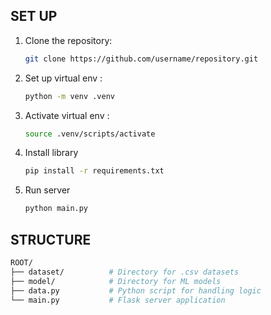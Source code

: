 ## **SET UP**

1. Clone the repository:

   ```bash
   git clone https://github.com/username/repository.git
   ```

2. Set up virtual env :

   ```bash
   python -m venv .venv
   ```

3. Activate virtual env :

   ```bash
   source .venv/scripts/activate
   ```

4. Install library

   ```bash
   pip install -r requirements.txt
   ```

5. Run server

   ```bash
   python main.py
   ```

## **STRUCTURE**

```bash
ROOT/
├── dataset/          # Directory for .csv datasets
├── model/            # Directory for ML models
├── data.py           # Python script for handling logic
└── main.py           # Flask server application
```

